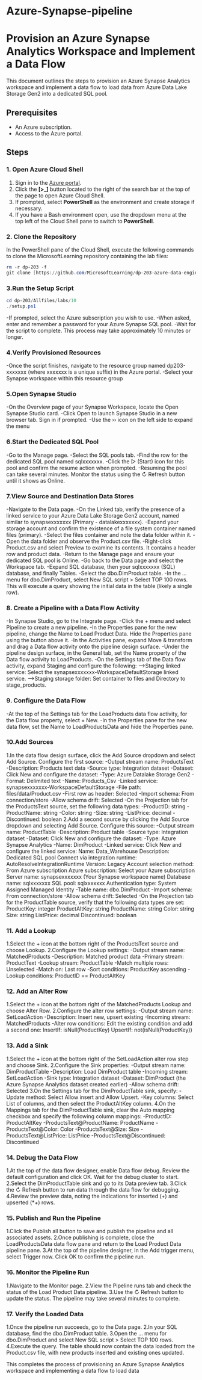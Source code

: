 # Azure-Synapse-pipeline
# Provision an Azure Synapse Analytics Workspace and Implement a Data Flow

This document outlines the steps to provision an Azure Synapse Analytics workspace and implement a data flow to load data from Azure Data Lake Storage Gen2 into a dedicated SQL pool.

## Prerequisites

* An Azure subscription.
* Access to the Azure portal.

## Steps

### 1. Open Azure Cloud Shell

1.  Sign in to the [Azure portal](https://portal.azure.com).
2.  Click the **[\>_]** button located to the right of the search bar at the top of the page to open Azure Cloud Shell.
3.  If prompted, select **PowerShell** as the environment and create storage if necessary.
4.  If you have a Bash environment open, use the dropdown menu at the top left of the Cloud Shell pane to switch to **PowerShell**.

### 2. Clone the Repository

In the PowerShell pane of the Cloud Shell, execute the following commands to clone the MicrosoftLearning repository containing the lab files:

```powershell
rm -r dp-203 -f
git clone [https://github.com/MicrosoftLearning/dp-203-azure-data-engineer](https://github.com/MicrosoftLearning/dp-203-azure-data-engineer) dp-203
```
### 3.Run the Setup Script
```powershell
cd dp-203/Allfiles/labs/10
./setup.ps1
```
-If prompted, select the Azure subscription you wish to use.
-When asked, enter and remember a password for your Azure Synapse SQL pool.
-Wait for the script to complete. This process may take approximately 10 minutes or longer.
### 4.Verify Provisioned Resources
-Once the script finishes, navigate to the resource group named dp203-xxxxxxx (where xxxxxxx is a unique suffix) in the Azure portal.
-Select your Synapse workspace within this resource group
### 5.Open Synapse Studio
-On the Overview page of your Synapse Workspace, locate the Open Synapse Studio card.
-Click Open to launch Synapse Studio in a new browser tab. Sign in if prompted.
-Use the ›› icon on the left side to expand the menu
### 6.Start the Dedicated SQL Pool
-Go to the Manage page.
-Select the SQL pools tab.
-Find the row for the dedicated SQL pool named sqlxxxxxxx.
-Click the ▷ (Start) icon for this pool and confirm the resume action when prompted.
-Resuming the pool can take several minutes. Monitor the status using the ↻ Refresh button until it shows as Online.
### 7.View Source and Destination Data Stores
-Navigate to the Data page.
-On the Linked tab, verify the presence of a linked service to your Azure Data Lake Storage Gen2 account, named similar to synapsexxxxxxx (Primary - datalakexxxxxxx).
-Expand your storage account and confirm the existence of a file system container named files (primary).
-Select the files container and note the data folder within it.
-Open the data folder and observe the Product.csv file.
-Right-click Product.csv and select Preview to examine its contents. It contains a header row and product data.
-Return to the Manage page and ensure your dedicated SQL pool is Online.
-Go back to the Data page and select the Workspace tab.
-Expand SQL database, then your sqlxxxxxxx (SQL) database, and finally Tables.
-Select the dbo.DimProduct table.
-In the ... menu for dbo.DimProduct, select New SQL script > Select TOP 100 rows. This will execute a query showing the initial data in the table (likely a single row).
### 8. Create a Pipeline with a Data Flow Activity
-In Synapse Studio, go to the Integrate page.
-Click the + menu and select Pipeline to create a new pipeline.
-In the Properties pane for the new pipeline, change the Name to Load Product Data. Hide the Properties pane using the button above it.
-In the Activities pane, expand Move & transform and drag a Data flow activity onto the pipeline design surface.
-Under the pipeline design surface, in the General tab, set the Name property of the Data flow activity to LoadProducts.
-On the Settings tab of the Data flow activity, expand Staging and configure the following:
  -->Staging linked service: Select the synapsexxxxxxx-WorkspaceDefaultStorage linked service.
  -->Staging storage folder: Set container to files and Directory to stage_products.
### 9. Configure the Data Flow
-At the top of the Settings tab for the LoadProducts data flow activity, for the Data flow property, select + New.
-In the Properties pane for the new data flow, set the Name to LoadProductsData and hide the Properties pane.
### 10.Add Sources 
1.In the data flow design surface, click the Add Source dropdown and select Add Source. Configure the first source:
-Output stream name: ProductsText
-Description: Products text data
-Source type: Integration dataset
-Dataset: Click New and configure the dataset:
    -Type: Azure Datalake Storage Gen2
    -Format: Delimited text
    -Name: Products_Csv
    -Linked service: synapsexxxxxxx-WorkspaceDefaultStorage
    -File path: files/data/Product.csv
    -First row as header: Selected
    -Import schema: From connection/store
    -Allow schema drift: Selected
-On the Projection tab for the ProductsText source, set the following data types:
    -ProductID: string
    -ProductName: string
    -Color: string
    -Size: string
    -ListPrice: decimal
    -Discontinued: boolean
2.Add a second source by clicking the Add Source dropdown and selecting Add Source. Configure this source:
-Output stream name: ProductTable
-Description: Product table
-Source type: Integration dataset
-Dataset: Click New and configure the dataset:
    -Type: Azure Synapse Analytics
    -Name: DimProduct
    -Linked service: Click New and configure the linked service:
        Name: Data_Warehouse
        Description: Dedicated SQL pool
        Connect via integration runtime: AutoResolveIntegrationRuntime
        Version: Legacy
        Account selection method: From Azure subscription
        Azure subscription: Select your Azure subscription
        Server name: synapsexxxxxxx (Your Synapse workspace name)
        Database name: sqlxxxxxxx
        SQL pool: sqlxxxxxxx
        Authentication type: System Assigned Managed Identity
    -Table name: dbo.DimProduct
    -Import schema: From connection/store
    -Allow schema drift: Selected
-On the Projection tab for the ProductTable source, verify that the following data types are set:
  ProductKey: integer
  ProductAltKey: string
  ProductName: string
  Color: string
  Size: string
  ListPrice: decimal
  Discontinued: boolean
### 11. Add a Lookup
1.Select the + icon at the bottom right of the ProductsText source and choose Lookup.
2.Configure the Lookup settings:
  -Output stream name: MatchedProducts
  -Description: Matched product data
  -Primary stream: ProductText
  -Lookup stream: ProductTable
  -Match multiple rows: Unselected
  -Match on: Last row
  -Sort conditions: ProductKey ascending
  -Lookup conditions: ProductID == ProductAltKey
### 12. Add an Alter Row
1.Select the + icon at the bottom right of the MatchedProducts Lookup and choose Alter Row.
2.Configure the alter row settings:
  -Output stream name: SetLoadAction
  -Description: Insert new, upsert existing
  -Incoming stream: MatchedProducts
  -Alter row conditions: Edit the existing condition and add a second one:
    InsertIf: isNull(ProductKey)
    UpsertIf: not(isNull(ProductKey))
### 13. Add a Sink
1.Select the + icon at the bottom right of the SetLoadAction alter row step and choose Sink.
2.Configure the Sink properties:
  -Output stream name: DimProductTable
  -Description: Load DimProduct table
  -Incoming stream: SetLoadAction
  -Sink type: Integration dataset
  -Dataset: DimProduct (the Azure Synapse Analytics dataset created earlier)
  -Allow schema drift: Selected
3.On the Settings tab for the DimProductTable sink, specify:
  -Update method: Select Allow insert and Allow Upsert.
  -Key columns: Select List of columns, and then select the ProductAltKey column.
4.On the Mappings tab for the DimProductTable sink, clear the Auto mapping checkbox and specify the following column mappings:
  -ProductID: ProductAltKey
  -ProductsText@ProductName: ProductName
  -ProductsText@Color: Color
  -ProductsText@Size: Size
  -ProductsText@ListPrice: ListPrice
  -ProductsText@Discontinued: Discontinued
### 14. Debug the Data Flow
1.At the top of the data flow designer, enable Data flow debug. Review the default configuration and click OK. Wait for the debug cluster to start.
2.Select the DimProductTable sink and go to its Data preview tab.
3.Click the ↻ Refresh button to run data through the data flow for debugging.
4.Review the preview data, noting the indications for inserted (+) and upserted (*+) rows.
### 15. Publish and Run the Pipeline
1.Click the Publish all button to save and publish the pipeline and all associated assets.
2.Once publishing is complete, close the LoadProductsData data flow pane and return to the Load Product Data pipeline pane.
3.At the top of the pipeline designer, in the Add trigger menu, select Trigger now. Click OK to confirm the pipeline run.
### 16. Monitor the Pipeline Run
1.Navigate to the Monitor page.
2.View the Pipeline runs tab and check the status of the Load Product Data pipeline.
3.Use the ↻ Refresh button to update the status. The pipeline may take several minutes to complete.
### 17. Verify the Loaded Data
1.Once the pipeline run succeeds, go to the Data page.
2.In your SQL database, find the dbo.DimProduct table.
3.Open the ... menu for dbo.DimProduct and select New SQL script > Select TOP 100 rows.
4.Execute the query. The table should now contain the data loaded from the Product.csv file, with new products inserted and existing ones updated.

This completes the process of provisioning an Azure Synapse Analytics workspace and implementing a data flow to load data





